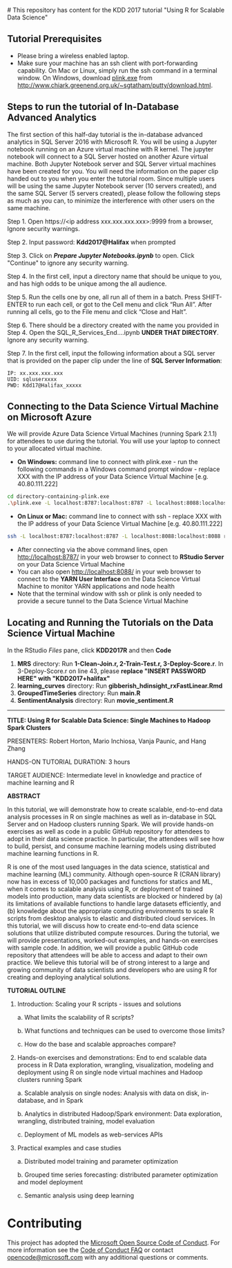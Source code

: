 \# This repository has content for the KDD 2017 tutorial "Using R for Scalable Data Science"

## Tutorial Prerequisites
* Please bring a wireless enabled laptop.
* Make sure your machine has an ssh client with port-forwarding capability. On Mac or Linux, simply run the ssh command in a terminal window.
On Windows, download [plink.exe](https://the.earth.li/~sgtatham/putty/latest/x86/plink.exe)
from http://www.chiark.greenend.org.uk/~sgtatham/putty/download.html.

## Steps to run the tutorial of In-Database Advanced Analytics

The first section of this half-day tutorial is the in-database advanced analytics in SQL Server 2016 with Microsoft R. You will be using a Jupyter notebook running on an Azure virtual machine with R kernel. The jupyter notebook will connect to a SQL Server hosted on another Azure virtual machine. Both Jupyter Notebook server and SQL Server virtual machines have been created for you. You will need the information on the paper clip handed out to you when you enter the tutorial room. Since multiple users will be using the same Jupyter Notebook server (10 servers created), and the same SQL Server (5 servers created), please follow the following steps as much as you can, to minimize the interference with other users on the same machine. 

Step 1. Open https://\<ip address xxx.xxx.xxx.xxx\>:9999 from a browser, Ignore security warnings.

Step 2. Input password: **Kdd2017@Halifax** when prompted

Step 3. Click on ***Prepare Jupyter Notebooks.ipynb*** to open. Click "Continue" to ignore any security warning.

Step 4.	In the first cell, input a directory name that should be unique to you, and has high odds to be unique among the all audience.

Step 5.	Run the cells one by one, all run all of them in a batch. Press SHIFT-ENTER to run each cell, or got to the Cell menu and click “Run All”. After running all cells, go to the File menu and click “Close and Halt”.

Step 6.	There should be a directory created with the name you provided in Step 4. Open the SQL_R_Services_End….ipynb **UNDER THAT DIRECTORY**. Ignore any security warning.

Step 7.	In the first cell, input the following information about a SQL server that is provided on the paper clip under the line of **SQL Server Information**:
	
	IP: xx.xxx.xxx.xxx
	UID: sqluserxxxx
	PWD: Kdd17@Halifax_xxxxx

## Connecting to the Data Science Virtual Machine on Microsoft Azure
We will provide Azure Data Science Virtual Machines (running Spark 2.1.1) for attendees to use during the tutorial. You will use your laptop to connect to your allocated virtual machine.

* **On Windows:** command line to connect with plink.exe - run the following commands in a Windows command prompt window - replace XXX with the IP address of your Data Science Virtual Machine [e.g. 40.80.111.222]
```bash
cd directory-containing-plink.exe
.\plink.exe -L localhost:8787:localhost:8787 -L localhost:8088:localhost:8088 remoteuser@XXX
```
* **On Linux or Mac:** command line to connect with ssh - replace XXX with the IP address of your Data Science Virtual Machine [e.g. 40.80.111.222]
```bash
ssh -L localhost:8787:localhost:8787 -L localhost:8088:localhost:8088 remoteuser@XXX
```
* After connecting via the above command lines, open [http://localhost:8787/](http://localhost:8787/) in your web browser to connect to **RStudio Server** on your Data Science Virtual Machine<br>
* You can also open [http://localhost:8088/](http://localhost:8088/) in your web browser to connect to the **YARN User Interface** on the Data Science Virtual Machine to monitor YARN applications and node health<br>
* Note that the terminal window with ssh or plink is only needed to provide a secure tunnel to the Data Science Virtual Machine

## Locating and Running the Tutorials on the Data Science Virtual Machine
In the RStudio *Files* pane, click **KDD2017R** and then **Code**
1. **MRS** directory: Run **1-Clean-Join.r, 2-Train-Test.r, 3-Deploy-Score.r**. In 3-Deploy-Score.r on line 43, please **replace "INSERT PASSWORD HERE" with "KDD2017+halifax"**
2. **learning_curves** directory: Run **gibberish_hdinsight_rxFastLinear.Rmd**
3. **GroupedTimeSeries** directory: Run **main.R**
4. **SentimentAnalysis** directory: Run **movie_sentiment.R**

<hr>



**TITLE: Using R for Scalable Data Science: Single Machines to Hadoop Spark Clusters**

PRESENTERS: Robert Horton, Mario Inchiosa, Vanja Paunic, and Hang Zhang

HANDS-ON TUTORIAL DURATION: 3 hours

TARGET AUDIENCE:  Intermediate level in knowledge and practice of machine learning and R

**ABSTRACT**

In this tutorial, we will demonstrate how to create scalable, end-to-end data analysis processes in R on single machines as well as in-database in SQL Server and on Hadoop clusters running Spark. We will provide hands-on exercises as well as code in a public GitHub repository for attendees to adopt in their data science practice. In particular, the attendees will see how to build, persist, and consume machine learning models using distributed machine learning functions in R. 

R is one of the most used languages in the data science, statistical and machine learning (ML) community. Although open-source R (CRAN library) now has in excess of 10,000 packages and functions for statics and ML, when it comes to scalable analysis using R, or deployment of trained models into production, many data scientists are blocked or hindered by (a) its limitations of available functions to handle large datasets efficiently, and (b) knowledge about the appropriate computing environments to scale R scripts from desktop analysis to elastic and distributed cloud services. In this tutorial, we will discuss how to create end-to-end data science solutions that utilize distributed compute resources. During the tutorial, we will provide presentations, worked-out examples, and hands-on exercises with sample code. In addition, we will provide a public GitHub code repository that attendees will be able to access and adapt to their own practice. We believe this tutorial will be of strong interest to a large and growing community of data scientists and developers who are using R for creating and deploying analytical solutions.   

**TUTORIAL OUTLINE**
1.	Introduction: Scaling your R scripts - issues and solutions
    
    a.	What limits the scalability of R scripts?
    
    b.	What functions and techniques can be used to overcome those limits?
    
    c.	How do the base and scalable approaches compare? 

2.	Hands-on exercises and demonstrations: End to end scalable data process in R
Data exploration, wrangling, visualization, modeling and deployment using R on single node virtual machines and Hadoop clusters running Spark

    a.	Scalable analysis on single nodes: Analysis with data on disk, in-database, and in Spark

    b.	Analytics in distributed Hadoop/Spark environment: Data exploration, wrangling, distributed training, model evaluation

    c.	Deployment of ML models as web-services APIs

3.	Practical examples and case studies

    a.	Distributed model training and parameter optimization

    b.	Grouped time series forecasting: distributed parameter optimization and model deployment 

    c.	Semantic analysis using deep learning




# Contributing

This project has adopted the [Microsoft Open Source Code of Conduct](https://opensource.microsoft.com/codeofconduct/). For more information see the [Code of Conduct FAQ](https://opensource.microsoft.com/codeofconduct/faq/) or contact [opencode@microsoft.com](mailto:opencode@microsoft.com) with any additional questions or comments.
